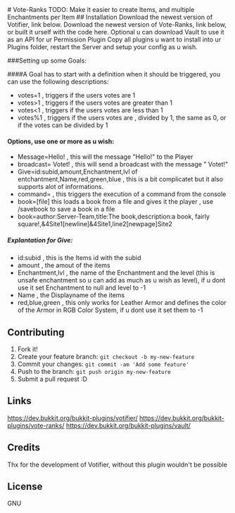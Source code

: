 <snippet>
# Vote-Ranks
TODO: Make it easier to create Items, and multiple Enchantments per Item
## Installation
Download the newest version of Votifier, link below.
Download the newest version of Vote-Ranks, link below, or built it urself with the code here.
Optional u can download Vault to use it as an API for ur Permission Plugin
Copy all plugins u want to install into ur Plugins folder, restart the Server and setup your config as u wish.

###Setting up some Goals:

####A Goal has to start with a definition when it should be triggered, you can use the following descriptions:

* votes=1 , triggers if the users votes are 1
* votes>1 , triggers if the users votes are greater than 1
* votes<1 , triggers if the users votes are less than 1
* votes%1 , triggers if the users votes are , divided by 1, the same as 0, or if the votes can be divided by 1

#### Options, use one or more as u wish: 

* Message=Hello! , this will the message "Hello!" to the Player
* broadcast=<player> Votet! , this will send a broadcast with the message "<player> Votet!"
* Give=id:subid,amount,Enchantment,lvl of entchantment,Name,red,green,blue , this is a bit complicatet but it also supports
alot of informations.
* command=<command> , this triggers the execution of a command from the console
* book=[file]<filename> this loads a book from a file and gives it the player , use /savebook to save a book in a file
* book=author:Server-Team,title:The book,description:a book, fairly square!,&4Site1[newline]&4Site1,line2[newpage]Site2

##### Explantation for Give:
* id:subid , this is the Items id with the subid
* amount , the amout of the items
* Enchantment,lvl , the name of the Enchantment and the level (this is unsafe enchantment so u can add as much as u wish as level), if u dont use it set Enchantment to null and level to -1
* Name , the Displayname of the items
* red,blue,green , this only works for Leather Armor and defines the color of the Armor in RGB Color System, if u dont use it set them to -1

## Contributing
1. Fork it!
2. Create your feature branch: `git checkout -b my-new-feature`
3. Commit your changes: `git commit -am 'Add some feature'`
4. Push to the branch: `git push origin my-new-feature`
5. Submit a pull request :D
## Links
https://dev.bukkit.org/bukkit-plugins/votifier/
https://dev.bukkit.org/bukkit-plugins/vote-ranks/
https://dev.bukkit.org/bukkit-plugins/vault/
## Credits
Thx for the development of Votifier, without this plugin wouldn't be possible

## License
GNU
</snippet>
